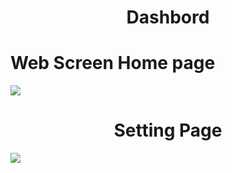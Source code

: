 
 <h1 align="center">
 Dashbord

</h1>
<h1>Web Screen Home page </h1>
<img align="center" src="https://user-images.githubusercontent.com/57854391/192365619-94f92616-2c94-4ab0-83e7-67667be88f22.png">

 

 <h1 align="center">
 Setting Page
</h1>
<img align="center" src="https://user-images.githubusercontent.com/57854391/196708219-6c7429e3-e806-4d77-bb35-827c8767746e.png">
